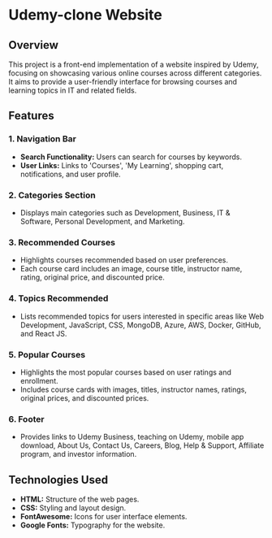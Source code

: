 # Udemy-clone Website

## Overview
This project is a front-end implementation of a website inspired by Udemy, focusing on showcasing various online courses across different categories. It aims to provide a user-friendly interface for browsing courses and learning topics in IT and related fields.

## Features
### 1. Navigation Bar
- **Search Functionality:** Users can search for courses by keywords.
- **User Links:** Links to 'Courses', 'My Learning', shopping cart, notifications, and user profile.

### 2. Categories Section
- Displays main categories such as Development, Business, IT & Software, Personal Development, and Marketing.

### 3. Recommended Courses
- Highlights courses recommended based on user preferences.
- Each course card includes an image, course title, instructor name, rating, original price, and discounted price.

### 4. Topics Recommended
- Lists recommended topics for users interested in specific areas like Web Development, JavaScript, CSS, MongoDB, Azure, AWS, Docker, GitHub, and React JS.

### 5. Popular Courses
- Highlights the most popular courses based on user ratings and enrollment.
- Includes course cards with images, titles, instructor names, ratings, original prices, and discounted prices.

### 6. Footer
- Provides links to Udemy Business, teaching on Udemy, mobile app download, About Us, Contact Us, Careers, Blog, Help & Support, Affiliate program, and investor information.

## Technologies Used
- **HTML:** Structure of the web pages.
- **CSS:** Styling and layout design.
- **FontAwesome:** Icons for user interface elements.
- **Google Fonts:** Typography for the website.
